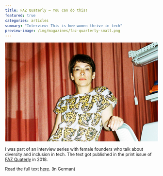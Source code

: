 ```yaml
---
title: FAZ Quaterly – You can do this!
featured: true
categories: articles
summary: "Interview: This is how women thrive in tech"
preview-image: /img/magazines/faz-quarterly-small.png
---
```


<img class="picture full" src="img/magazines/faz-feature.jpg" />

I was part of an interview series with female founders who talk about diversity and inclusion in tech. The text got published in the print issue of [FAZ Quaterly] in 2018.

Read the full text [here]. (in German)

[FAZ Quaterly]: https://www.fazquarterly.de
[here]: http://www.faz.net/aktuell/gesellschaft/quarterly/sie-schaffen-das-15783223.html
